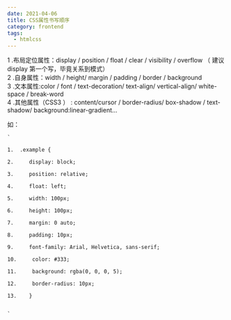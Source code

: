 ```yaml
---
date: 2021-04-06
title: CSS属性书写顺序
category: frontend
tags:
  - htmlcss
---
```


1 .布局定位属性：display / position / float / clear / visibility / overflow （ 建议 display 第一个写，毕竟关系到模式）  
2 .自身属性：width / height/ margin / padding / border / background  
3 .文本属性:color / font / text-decoration/ text-align/ vertical-align/ white- space / break-word  
4 .其他属性（CSS3 ） : content/cursor / border-radius/ box-shadow / text-shadow/ background:linear-gradient…

如：

```
`

1.  .example {
    
2.     display: block;
    
3.     position: relative;
    
4.     float: left;
    
5.     width: 100px;
    
6.     height: 100px;
    
7.     margin: 0 auto;
    
8.     padding: 10px;
    
9.     font-family: Arial, Helvetica, sans-serif;
    
10.     color: #333;
    
11.     background: rgba(0, 0, 0, 5);
    
12.     border-radius: 10px;
    
13.    }
    

`


```